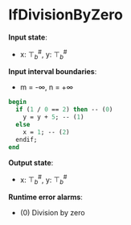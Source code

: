 # IfDivisionByZero

**Input state**:
- x: $⊤_{b}^{\text{\#}}$, y: $⊤_{b}^{\text{\#}}$

**Input interval boundaries**:
- m = -∞, n = +∞
```pascal
begin
  if (1 / 0 == 2) then -- (0)
    y = y + 5; -- (1)
  else
    x = 1; -- (2)
  endif;
end
```
**Output state**:
- x: $⊤_{b}^{\text{\#}}$, y: $⊤_{b}^{\text{\#}}$


**Runtime error alarms**:
- (0) Division by zero
